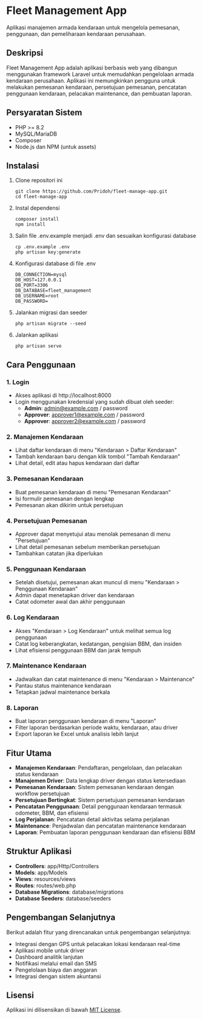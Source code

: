 # Fleet Management App

Aplikasi manajemen armada kendaraan untuk mengelola pemesanan, penggunaan, dan pemeliharaan kendaraan perusahaan.

## Deskripsi

Fleet Management App adalah aplikasi berbasis web yang dibangun menggunakan framework Laravel untuk memudahkan pengelolaan armada kendaraan perusahaan. Aplikasi ini memungkinkan pengguna untuk melakukan pemesanan kendaraan, persetujuan pemesanan, pencatatan penggunaan kendaraan, pelacakan maintenance, dan pembuatan laporan.

## Persyaratan Sistem

-   PHP >= 8.2
-   MySQL/MariaDB
-   Composer
-   Node.js dan NPM (untuk assets)

## Instalasi

1. Clone repositori ini

    ```
    git clone https://github.com/Pridoh/fleet-manage-app.git
    cd fleet-manage-app
    ```

2. Instal dependensi

    ```
    composer install
    npm install
    ```

3. Salin file .env.example menjadi .env dan sesuaikan konfigurasi database

    ```
    cp .env.example .env
    php artisan key:generate
    ```

4. Konfigurasi database di file .env

    ```
    DB_CONNECTION=mysql
    DB_HOST=127.0.0.1
    DB_PORT=3306
    DB_DATABASE=fleet_management
    DB_USERNAME=root
    DB_PASSWORD=
    ```

5. Jalankan migrasi dan seeder

    ```
    php artisan migrate --seed
    ```

6. Jalankan aplikasi
    ```
    php artisan serve
    ```

## Cara Penggunaan

### 1. Login

-   Akses aplikasi di http://localhost:8000
-   Login menggunakan kredensial yang sudah dibuat oleh seeder:
    -   **Admin**: admin@example.com / password
    -   **Approver**: approver1@example.com / password
    -   **Approver**: approver2@example.com / password

### 2. Manajemen Kendaraan

-   Lihat daftar kendaraan di menu "Kendaraan > Daftar Kendaraan"
-   Tambah kendaraan baru dengan klik tombol "Tambah Kendaraan"
-   Lihat detail, edit atau hapus kendaraan dari daftar

### 3. Pemesanan Kendaraan

-   Buat pemesanan kendaraan di menu "Pemesanan Kendaraan"
-   Isi formulir pemesanan dengan lengkap
-   Pemesanan akan dikirim untuk persetujuan

### 4. Persetujuan Pemesanan

-   Approver dapat menyetujui atau menolak pemesanan di menu "Persetujuan"
-   Lihat detail pemesanan sebelum memberikan persetujuan
-   Tambahkan catatan jika diperlukan

### 5. Penggunaan Kendaraan

-   Setelah disetujui, pemesanan akan muncul di menu "Kendaraan > Penggunaan Kendaraan"
-   Admin dapat menetapkan driver dan kendaraan
-   Catat odometer awal dan akhir penggunaan

### 6. Log Kendaraan

-   Akses "Kendaraan > Log Kendaraan" untuk melihat semua log penggunaan
-   Catat log keberangkatan, kedatangan, pengisian BBM, dan insiden
-   Lihat efisiensi penggunaan BBM dan jarak tempuh

### 7. Maintenance Kendaraan

-   Jadwalkan dan catat maintenance di menu "Kendaraan > Maintenance"
-   Pantau status maintenance kendaraan
-   Tetapkan jadwal maintenance berkala

### 8. Laporan

-   Buat laporan penggunaan kendaraan di menu "Laporan"
-   Filter laporan berdasarkan periode waktu, kendaraan, atau driver
-   Export laporan ke Excel untuk analisis lebih lanjut

## Fitur Utama

-   **Manajemen Kendaraan**: Pendaftaran, pengelolaan, dan pelacakan status kendaraan
-   **Manajemen Driver**: Data lengkap driver dengan status ketersediaan
-   **Pemesanan Kendaraan**: Sistem pemesanan kendaraan dengan workflow persetujuan
-   **Persetujuan Bertingkat**: Sistem persetujuan pemesanan kendaraan
-   **Pencatatan Penggunaan**: Detail penggunaan kendaraan termasuk odometer, BBM, dan efisiensi
-   **Log Perjalanan**: Pencatatan detail aktivitas selama perjalanan
-   **Maintenance**: Penjadwalan dan pencatatan maintenance kendaraan
-   **Laporan**: Pembuatan laporan penggunaan kendaraan dan efisiensi BBM

## Struktur Aplikasi

-   **Controllers**: app/Http/Controllers
-   **Models**: app/Models
-   **Views**: resources/views
-   **Routes**: routes/web.php
-   **Database Migrations**: database/migrations
-   **Database Seeders**: database/seeders

## Pengembangan Selanjutnya

Berikut adalah fitur yang direncanakan untuk pengembangan selanjutnya:

-   Integrasi dengan GPS untuk pelacakan lokasi kendaraan real-time
-   Aplikasi mobile untuk driver
-   Dashboard analitik lanjutan
-   Notifikasi melalui email dan SMS
-   Pengelolaan biaya dan anggaran
-   Integrasi dengan sistem akuntansi

## Lisensi

Aplikasi ini dilisensikan di bawah [MIT License](LICENSE).
